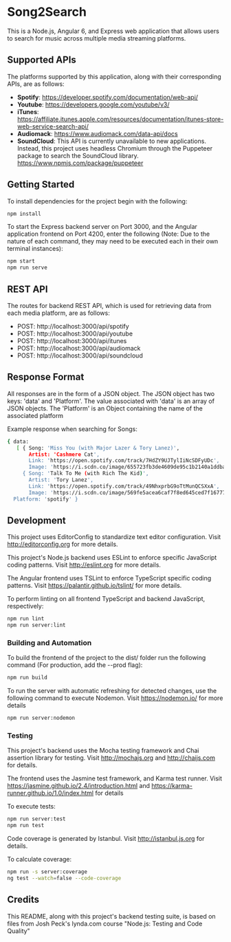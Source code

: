 # Song2Search

This is a Node.js, Angular 6, and Express web application that allows users to search for music across multiple media streaming platforms. 

## Supported APIs

The platforms supported by this application, along with their corresponding APIs, are as follows:
- **Spotify**: https://developer.spotify.com/documentation/web-api/
- **Youtube**: https://developers.google.com/youtube/v3/
- **iTunes**: https://affiliate.itunes.apple.com/resources/documentation/itunes-store-web-service-search-api/
- **Audiomack**: https://www.audiomack.com/data-api/docs
- **SoundCloud**: This API is currently unavailable to new applications. Instead, this project uses headless Chromium through the Puppeteer package to search the SoundCloud library. https://www.npmjs.com/package/puppeteer



## Getting Started

To install dependencies for the project begin with the following:
```bash
npm install
```

To start the Express backend server on Port 3000, and the Angular application frontend on Port 4200, enter the following
(Note: Due to the nature of each command, they may need to be executed each in their own terminal instances):
```bash
npm start
npm run serve
```

## REST API

The routes for backend REST API, which is used for retrieving data from each media platform, are as follows:
- POST: http://localhost:3000/api/spotify
- POST: http://localhost:3000/api/youtube
- POST: http://localhost:3000/api/itunes
- POST: http://localhost:3000/api/audiomack
- POST: http://localhost:3000/api/soundcloud


## Response Format

All responses are in the form of a JSON object. The JSON object has two keys: 'data' and 'Platform'. The value associated with 'data' is an array of JSON objects. The 'Platform' is an Object containing the name of the associated platform 

Example response when searching for Songs:
```bash
{ data:
   [ { Song: 'Miss You (with Major Lazer & Tory Lanez)',
       Artist: 'Cashmere Cat',
       Link: 'https://open.spotify.com/track/7HdZY9UJTylIiNcSDFyUDc',
       Image: 'https://i.scdn.co/image/655723fb3de4609de95c1b2140a1ddbac69a698c' },
     { Song: 'Talk To Me (with Rich The Kid)',
       Artist: 'Tory Lanez',
       Link: 'https://open.spotify.com/track/49NhxprbG9oTtMunQCSXxA',
       Image: 'https://i.scdn.co/image/569fe5acea6caf7f8ed645ced7f16777cf874400' } ],
  Platform: 'spotify' }
```

## Development

This project uses EditorConfig to standardize text editor configuration. Visit http://editorconfig.org for more details.


This project's Node.js backend uses ESLint to enforce specific JavaScript coding patterns. Visit http://eslint.org for more details.

The Angular frontend uses TSLint to enforce TypeScript specific coding patterns. Visit https://palantir.github.io/tslint/ for more details.

To perform linting on all frontend TypeScript and backend JavaScript, respectively:

```bash
npm run lint
npm run server:lint
```

### Building and Automation

To build the frontend of the project to the dist/ folder run the following command (For production, add the --prod flag):

```bash
npm run build
```

To run the server with automatic refreshing for detected changes, use the following command to execute Nodemon. Visit https://nodemon.io/ for more details

```bash
npm run server:nodemon
```

### Testing

This project's backend uses the Mocha testing framework and Chai assertion library for testing.
Visit http://mochajs.org and http://chaijs.com for details.

The frontend uses the Jasmine test framework, and Karma test runner. Visit https://jasmine.github.io/2.4/introduction.html and https://karma-runner.github.io/1.0/index.html for details

To execute tests:
```bash
npm run server:test
npm run test
```

Code coverage is generated by Istanbul. Visit http://istanbul.js.org for details.

To calculate coverage:
```bash
npm run -s server:coverage
ng test --watch=false --code-coverage
```

## Credits

This README, along with this project's backend testing suite, is based on files from Josh Peck's lynda.com course "Node.js: Testing and Code Quality"
